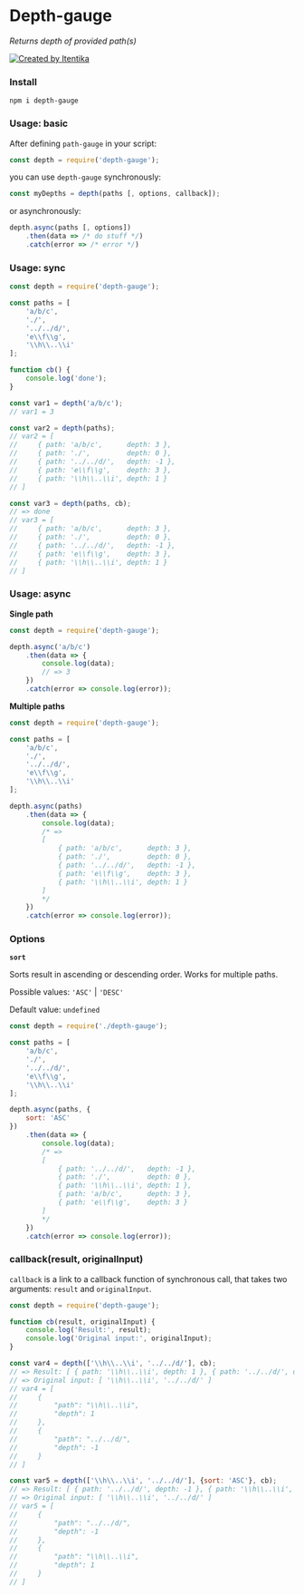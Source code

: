 # Depth-gauge

_Returns depth of provided path(s)_

[![Created by Itentika](https://img.shields.io/badge/Created%20by-Itentika-blue)](https://itentika.ru)

### Install

```
npm i depth-gauge
```

### Usage: basic

After defining `path-gauge` in your script:

```js
const depth = require('depth-gauge');
```

you can use `depth-gauge` synchronously:

```js
const myDepths = depth(paths [, options, callback]);
```

or asynchronously:

```js
depth.async(paths [, options])
    .then(data => /* do stuff */)
    .catch(error => /* error */)
```

### Usage: sync

```js
const depth = require('depth-gauge');

const paths = [
    'a/b/c',
    './',
    '../../d/',
    'e\\f\\g',
    '\\h\\..\\i'
];

function cb() {
    console.log('done');
}

const var1 = depth('a/b/c');
// var1 = 3

const var2 = depth(paths);
// var2 = [
//     { path: 'a/b/c',      depth: 3 },
//     { path: './',         depth: 0 },
//     { path: '../../d/',   depth: -1 },
//     { path: 'e\\f\\g',    depth: 3 },
//     { path: '\\h\\..\\i', depth: 1 }
// ]

const var3 = depth(paths, cb);
// => done
// var3 = [
//     { path: 'a/b/c',      depth: 3 },
//     { path: './',         depth: 0 },
//     { path: '../../d/',   depth: -1 },
//     { path: 'e\\f\\g',    depth: 3 },
//     { path: '\\h\\..\\i', depth: 1 }
// ]
```

### Usage: async

**Single path**

```js
const depth = require('depth-gauge');

depth.async('a/b/c')
    .then(data => {
        console.log(data);
        // => 3
    })
    .catch(error => console.log(error));
```

**Multiple paths**

```js
const depth = require('depth-gauge');

const paths = [
    'a/b/c',
    './',
    '../../d/',
    'e\\f\\g',
    '\\h\\..\\i'
];

depth.async(paths)
    .then(data => {
        console.log(data);
        /* =>
        [
            { path: 'a/b/c',      depth: 3 },
            { path: './',         depth: 0 },
            { path: '../../d/',   depth: -1 },
            { path: 'e\\f\\g',    depth: 3 },
            { path: '\\h\\..\\i', depth: 1 }
        ]
        */
    })
    .catch(error => console.log(error));
```

### Options

**`sort`**

Sorts result in ascending or descending order. Works for multiple paths.

Possible values: `'ASC'` | `'DESC'`

Default value: `undefined`

```js
const depth = require('./depth-gauge');

const paths = [
    'a/b/c',
    './',
    '../../d/',
    'e\\f\\g',
    '\\h\\..\\i'
];

depth.async(paths, {
    sort: 'ASC'
})
    .then(data => {
        console.log(data);
        /* =>
        [
            { path: '../../d/',   depth: -1 },
            { path: './',         depth: 0 },
            { path: '\\h\\..\\i', depth: 1 },
            { path: 'a/b/c',      depth: 3 },
            { path: 'e\\f\\g',    depth: 3 }
        ]
        */
    })
    .catch(error => console.log(error));
```

### callback(result, originalInput)

`callback` is a link to a callback function of synchronous call, that takes two arguments: `result` and `originalInput`.

```js
const depth = require('depth-gauge');

function cb(result, originalInput) {
    console.log('Result:', result);
    console.log('Original input:', originalInput);
}

const var4 = depth(['\\h\\..\\i', '../../d/'], cb);
// => Result: [ { path: '\\h\\..\\i', depth: 1 }, { path: '../../d/', depth: -1 } ]
// => Original input: [ '\\h\\..\\i', '../../d/' ]
// var4 = [
//     {
//         "path": "\\h\\..\\i",
//         "depth": 1
//     },
//     {
//         "path": "../../d/",
//         "depth": -1
//     }
// ]

const var5 = depth(['\\h\\..\\i', '../../d/'], {sort: 'ASC'}, cb);
// => Result: [ { path: '../../d/', depth: -1 }, { path: '\\h\\..\\i', depth: 1 } ]
// => Original input: [ '\\h\\..\\i', '../../d/' ]
// var5 = [
//     {
//         "path": "../../d/",
//         "depth": -1
//     },
//     {
//         "path": "\\h\\..\\i",
//         "depth": 1
//     }
// ]
```
